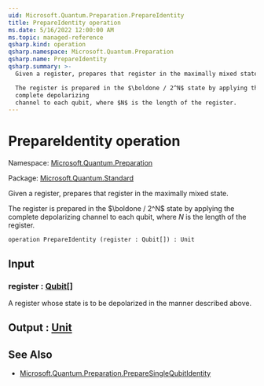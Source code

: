 ```yaml
---
uid: Microsoft.Quantum.Preparation.PrepareIdentity
title: PrepareIdentity operation
ms.date: 5/16/2022 12:00:00 AM
ms.topic: managed-reference
qsharp.kind: operation
qsharp.namespace: Microsoft.Quantum.Preparation
qsharp.name: PrepareIdentity
qsharp.summary: >-
  Given a register, prepares that register in the maximally mixed state.

  The register is prepared in the $\boldone / 2^N$ state by applying the
  complete depolarizing
  channel to each qubit, where $N$ is the length of the register.
---
```


# PrepareIdentity operation

Namespace: [Microsoft.Quantum.Preparation](xref:Microsoft.Quantum.Preparation)

Package: [Microsoft.Quantum.Standard](https://nuget.org/packages/Microsoft.Quantum.Standard)


Given a register, prepares that register in the maximally mixed state.The register is prepared in the $\boldone / 2^N$ state by applying thecomplete depolarizingchannel to each qubit, where $N$ is the length of the register.

```qsharp
operation PrepareIdentity (register : Qubit[]) : Unit
```


## Input

### register : [Qubit](xref:microsoft.quantum.qsharp.valueliterals#qubit-literals)[]

A register whose state is to be depolarized in the mannerdescribed above.



## Output : [Unit](xref:microsoft.quantum.qsharp.valueliterals#unit-literal)



## See Also

- [Microsoft.Quantum.Preparation.PrepareSingleQubitIdentity](xref:Microsoft.Quantum.Preparation.PrepareSingleQubitIdentity)